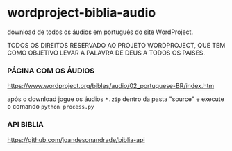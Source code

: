 # wordproject-biblia-audio
download de todos os áudios em português do site WordProject. 


TODOS OS DIREITOS RESERVADO AO PROJETO WORDPROJECT, QUE TEM COMO OBJETIVO LEVAR A PALAVRA DE DEUS A TODOS OS PAISES.


### PÁGINA COM OS ÁUDIOS

https://www.wordproject.org/bibles/audio/02_portuguese-BR/index.htm

após o download jogue os áudios `*.zip` dentro da pasta "source"
e execute o comando `python process.py`

### API BIBLIA

https://github.com/joandesonandrade/biblia-api